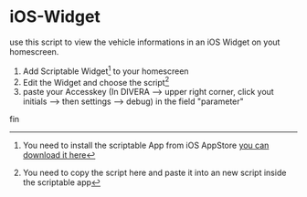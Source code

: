 # iOS-Widget

use this script to view the vehicle informations in an iOS Widget on yout homescreen.

1. Add Scriptable Widget[^1] to your homescreen
2. Edit the Widget and choose the script[^2]
3. paste your Accesskey (In DIVERA --> upper right corner, click yout initials --> then settings --> debug) in the field "parameter"

fin



[^1]: You need to install the scriptable App from iOS AppStore [you can download it here](https://apps.apple.com/de/app/scriptable/id1405459188)
[^2]: You need to copy the script here and paste it into an new script inside the scriptable app
